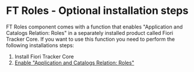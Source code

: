 # FT Roles - Optional installation steps

FT Roles component comes with a function that enables "Application and Catalogs Relation: Roles" in a separately installed product called Fiori Tracker Core. If you want to use this function you need to perform the following installations steps:

1. Install Fiori Tracker Core
2. [Enable "Application and Catalogs Relation: Roles"](rel.md)

